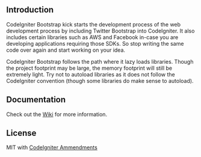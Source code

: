 ## Introduction

CodeIgniter Bootstrap kick starts the development process of the web development process by including Twitter Bootstrap into CodeIgniter. It also includes certain libraries such as AWS and Facebook in-case you are developing applications requiring those SDKs. So stop writing the same code over again and start working on your idea.

CodeIgniter Bootstrap follows the path where it lazy loads libraries. Though the project footprint may be large, the memory footprint will still be extremely light. Try not to autoload libraries as it does not follow the CodeIgniter convention (though some libraries do make sense to autoload).

## Documentation

Check out the [Wiki](https://github.com/sjlu/CodeIgniter-Bootstrap/wiki) for more information.

## License

MIT with [CodeIgniter Ammendments](http://codeigniter.com/user_guide/license.html)